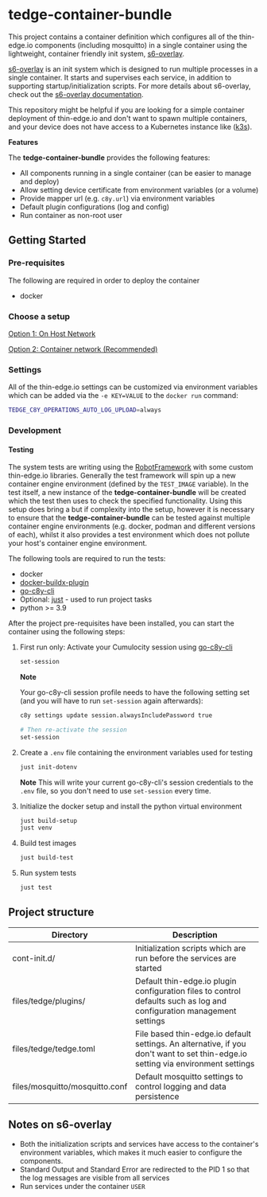 # tedge-container-bundle

This project contains a container definition which configures all of the thin-edge.io components (including mosquitto) in a single container using the lightweight, container friendly init system, [s6-overlay](https://github.com/just-containers/s6-overlay).

[s6-overlay](https://github.com/just-containers/s6-overlay) is an init system which is designed to run multiple processes in a single container. It starts and supervises each service, in addition to supporting startup/initialization scripts. For more details about s6-overlay, check out the [s6-overlay documentation](https://github.com/just-containers/s6-overlay).

This repository might be helpful if you are looking for a simple container deployment of thin-edge.io and don't want to spawn multiple containers, and your device does not have access to a Kubernetes instance like ([k3s](https://k3s.io/)).


**Features**

The **tedge-container-bundle** provides the following features:

* All components running in a single container (can be easier to manage and deploy)
* Allow setting device certificate from environment variables (or a volume)
* Provide mapper url (e.g. `c8y.url`) via environment variables
* Default plugin configurations (log and config)
* Run container as non-root user

## Getting Started

### Pre-requisites

The following are required in order to deploy the container

* docker

### Choose a setup

[Option 1: On Host Network](./docs/CONTAINER_OPTION1.md)

[Option 2: Container network (Recommended)](./docs/CONTAINER_OPTION2.md)


### Settings

All of the thin-edge.io settings can be customized via environment variables which can be added via the `-e KEY=VALUE` to the `docker run` command:

```sh
TEDGE_C8Y_OPERATIONS_AUTO_LOG_UPLOAD=always
```

### Development

#### Testing

The system tests are writing using the [RobotFramework](https://robotframework.org/) with some custom thin-edge.io libraries. Generally the test framework will spin up a new container engine environment (defined by the `TEST_IMAGE` variable). In the test itself, a new instance of the **tedge-container-bundle** will be created which the test then uses to check the specified functionality. Using this setup does bring a but if complexity into the setup, however it is necessary to ensure that the **tedge-container-bundle** can be tested against multiple container engine environments (e.g. docker, podman and different versions of each), whilst it also provides a test environment which does not pollute your host's container engine environment.

The following tools are required to run the tests:

* docker
* [docker-buildx-plugin](https://github.com/docker/buildx)
* [go-c8y-cli](https://goc8ycli.netlify.app/)
* Optional: [just](https://github.com/casey/just) - used to run project tasks
* python >= 3.9

After the project pre-requisites have been installed, you can start the container using the following steps:

1. First run only: Activate your Cumulocity session using [go-c8y-cli](https://goc8ycli.netlify.app/docs/gettingstarted/#creating-a-new-session)

    ```sh
    set-session
    ```

    **Note**

    Your go-c8y-cli session profile needs to have the following setting set (and you will have to run `set-session` again afterwards):

    ```sh
    c8y settings update session.alwaysIncludePassword true

    # Then re-activate the session
    set-session
    ```

2. Create a `.env` file containing the environment variables used for testing

    ```sh
    just init-dotenv
    ```

    **Note** This will write your current go-c8y-cli's session credentials to the `.env` file, so you don't need to use `set-session` every time.

3. Initialize the docker setup and install the python virtual environment

    ```sh
    just build-setup
    just venv
    ```

4. Build test images

    ```sh
    just build-test
    ```

5. Run system tests

    ```sh
    just test
    ```

## Project structure

|Directory|Description|
|---|--|
|cont-init.d/|Initialization scripts which are run before the services are started|
|files/tedge/plugins/|Default thin-edge.io plugin configuration files to control defaults such as log and configuration management settings|
|files/tedge/tedge.toml|File based thin-edge.io default settings. An alternative, if you don't want to set thin-edge.io setting via environment settings|
|files/mosquitto/mosquitto.conf|Default mosquitto settings to control logging and data persistence|

## Notes on s6-overlay

* Both the initialization scripts and services have access to the container's environment variables, which makes it much easier to configure the components.
* Standard Output and Standard Error are redirected to the PID 1 so that the log messages are visible from all services
* Run services under the container `USER`
